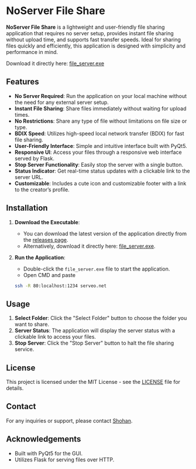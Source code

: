 # NoServer File Share

**NoServer File Share** is a lightweight and user-friendly file sharing application that requires no server setup, provides instant file sharing without upload time, and supports fast transfer speeds. Ideal for sharing files quickly and efficiently, this application is designed with simplicity and performance in mind.

 Download it directly here: [file_server.exe](https://github.com/ShohanurRahmanShohan/NoServer-File-Share/releases/download/exe/file_server.exe)
 
## Features

- **No Server Required**: Run the application on your local machine without the need for any external server setup.
- **Instant File Sharing**: Share files immediately without waiting for upload times.
- **No Restrictions**: Share any type of file without limitations on file size or type.
- **BDIX Speed**: Utilizes high-speed local network transfer (BDIX) for fast file sharing.
- **User-Friendly Interface**: Simple and intuitive interface built with PyQt5.
- **Responsive UI**: Access your files through a responsive web interface served by Flask.
- **Stop Server Functionality**: Easily stop the server with a single button.
- **Status Indicator**: Get real-time status updates with a clickable link to the server URL.
- **Customizable**: Includes a cute icon and customizable footer with a link to the creator’s profile.

## Installation

1. **Download the Executable**:
   - You can download the latest version of the application directly from the [releases page](https://github.com/ShohanurRahmanShohan/NoServer-File-Share/releases).
   - Alternatively, download it directly here: [file_server.exe](https://github.com/ShohanurRahmanShohan/NoServer-File-Share/releases/download/exe/file_server.exe).



2. **Run the Application**:
   - Double-click the `file_server.exe` file to start the application.
   - Open CMD and paste 
   ```bash
   ssh -R 80:localhost:1234 serveo.net

## Usage

1. **Select Folder**: Click the "Select Folder" button to choose the folder you want to share.
2. **Server Status**: The application will display the server status with a clickable link to access your files.
3. **Stop Server**: Click the "Stop Server" button to halt the file sharing service.

## License

This project is licensed under the MIT License - see the [LICENSE](LICENSE) file for details.

## Contact

For any inquiries or support, please contact [Shohan](https://www.facebook.com/0Shohan0/).

## Acknowledgements

- Built with PyQt5 for the GUI.
- Utilizes Flask for serving files over HTTP.

